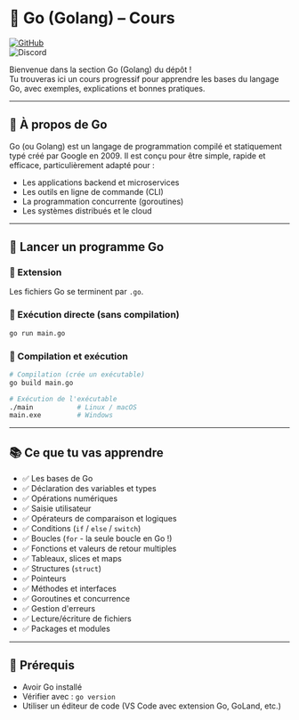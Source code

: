 # 🐹 Go (Golang) – Cours

[![GitHub](https://img.shields.io/badge/GitHub-AlexerV-181717?logo=github)](https://github.com/AlexerV)<br>
![Discord](https://img.shields.io/badge/Discord-.alexer-5865F2?logo=discord&logoColor=white)

Bienvenue dans la section Go (Golang) du dépôt !  
Tu trouveras ici un cours progressif pour apprendre les bases du langage Go, avec exemples, explications et bonnes pratiques.

---

## 📁 À propos de Go
Go (ou Golang) est un langage de programmation compilé et statiquement typé créé par Google en 2009. Il est conçu pour être simple, rapide et efficace, particulièrement adapté pour :
- Les applications backend et microservices
- Les outils en ligne de commande (CLI)
- La programmation concurrente (goroutines)
- Les systèmes distribués et le cloud

---

## 🚀 Lancer un programme Go
### 🔹 Extension
Les fichiers Go se terminent par `.go`.

### 🔹 Exécution directe (sans compilation)
```bash
go run main.go
```

### 🔹 Compilation et exécution
```bash
# Compilation (crée un exécutable)
go build main.go

# Exécution de l'exécutable
./main           # Linux / macOS
main.exe         # Windows
```

---

## 📚 Ce que tu vas apprendre

- ✅ Les bases de Go
- ✅ Déclaration des variables et types
- ✅ Opérations numériques
- ✅ Saisie utilisateur
- ✅ Opérateurs de comparaison et logiques
- ✅ Conditions (`if` / `else` / `switch`)
- ✅ Boucles (`for` - la seule boucle en Go !)
- ✅ Fonctions et valeurs de retour multiples
- ✅ Tableaux, slices et maps
- ✅ Structures (`struct`)
- ✅ Pointeurs
- ✅ Méthodes et interfaces
- ✅ Goroutines et concurrence
- ✅ Gestion d'erreurs
- ✅ Lecture/écriture de fichiers
- ✅ Packages et modules

---

## 📌 Prérequis
- Avoir Go installé
- Vérifier avec : `go version`
- Utiliser un éditeur de code (VS Code avec extension Go, GoLand, etc.)
